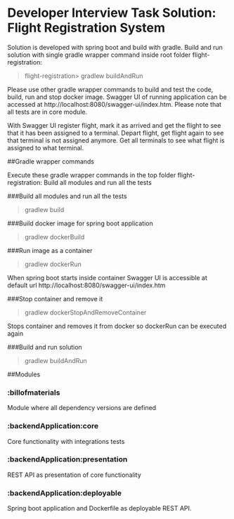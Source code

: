 # Developer Interview Task Solution: Flight Registration System

Solution is developed with spring boot and build with gradle.
Build and run solution with single gradle wrapper command 
inside root folder flight-registration:
> flight-registration> gradlew buildAndRun

Please use other gradle wrapper commands to build and test the code, 
build, run and stop docker image. Swagger UI of running application
can be accessed at http://localhost:8080/swagger-ui/index.htm.
Please note that all tests are in core module.

With Swagger UI register flight, mark it as arrived and get the flight 
to see that it has been assigned to a terminal. Depart flight, get flight
again to see that terminal is not assigned anymore. Get all terminals
to see what flight is assigned to what terminal.

##Gradle wrapper commands

Execute these gradle wrapper commands in the top folder flight-registration:
Build all modules and run all the tests

###Build all modules and run all the tests

> gradlew build

###Build docker image for spring boot application

> gradlew dockerBuild

###Run image as a container

> gradlew dockerRun

When spring boot starts inside container Swagger UI
is accessible at default url http://localhost:8080/swagger-ui/index.htm

###Stop container and remove it

> gradlew dockerStopAndRemoveContainer

Stops container and removes it from docker so dockerRun can be executed again

###Build and run solution

> gradlew buildAndRun

##Modules

### :billofmaterials

Module where all dependency versions are defined

### :backendApplication:core

Core functionality with integrations tests

### :backendApplication:presentation

REST API as presentation of core functionality

### :backendApplication:deployable

Spring boot application and Dockerfile as deployable REST API.
